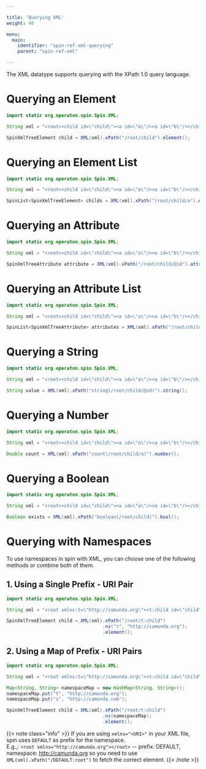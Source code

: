 ```yaml
---

title: 'Querying XML'
weight: 40

menu:
  main:
    identifier: "spin-ref-xml-querying"
    parent: "spin-ref-xml"

---
```


The XML datatype supports querying with the XPath 1.0 query language.


# Querying an Element

```java
import static org.operaton.spin.Spin.XML;

String xml = "<root><child id=\"child\"><a id=\"a\"/><a id=\"b\"/></child></root>";

SpinXmlTreeElement child = XML(xml).xPath("/root/child").element();
```


# Querying an Element List

```java
import static org.operaton.spin.Spin.XML;

String xml = "<root><child id=\"child\"><a id=\"a\"/><a id=\"b\"/></child></root>";

SpinList<SpinXmlTreeElement> childs = XML(xml).xPath("/root/child/a").elementList();
```


# Querying an Attribute

```java
import static org.operaton.spin.Spin.XML;

String xml = "<root><child id=\"child\"><a id=\"a\"/><a id=\"b\"/></child></root>";

SpinXmlTreeAttribute attribute = XML(xml).xPath("/root/child/@id").attribute();
```


# Querying an Attribute List

```java
import static org.operaton.spin.Spin.XML;

String xml = "<root><child id=\"child\"><a id=\"a\"/><a id=\"b\"/></child></root>";

SpinList<SpinXmlTreeAttribute> attributes = XML(xml).xPath("/root/child/a/@id").attributeList();
```


# Querying a String

```java
import static org.operaton.spin.Spin.XML;

String xml = "<root><child id=\"child\"><a id=\"a\"/><a id=\"b\"/></child></root>";

String value = XML(xml).xPath("string(/root/child/@id)").string();
```


# Querying a Number

```java
import static org.operaton.spin.Spin.XML;

String xml = "<root><child id=\"child\"><a id=\"a\"/><a id=\"b\"/></child></root>";

Double count = XML(xml).xPath("count(/root/child/a)").number();
```


# Querying a Boolean

```java
import static org.operaton.spin.Spin.XML;

String xml = "<root><child id=\"child\"><a id=\"a\"/><a id=\"b\"/></child></root>";

Boolean exists = XML(xml).xPath("boolean(/root/child)").bool();
```


# Querying with Namespaces

To use namespaces in spin with XML, you can choose one of the following methods or combine both of them.


## 1. Using a Single Prefix - URI Pair

```java
import static org.operaton.spin.Spin.XML;

String xml = "<root xmlns:t=\"http://camunda.org\"><t:child id=\"child\"><a id=\"a\"/></t:child></root>";

SpinXmlTreeElement child = XML(xml).xPath("/root/t:child")
                                   .ns("t", "http://camunda.org");
                                   .element();
```

## 2. Using a Map of Prefix - URI Pairs

```java
import static org.operaton.spin.Spin.XML;

String xml = "<root xmlns:t=\"http://camunda.org\"><t:child id=\"child\"><a id=\"a\"/></t:child></root>";

Map<String, String> namespaceMap = new HashMap<String, String>();
namespaceMap.put("t", "http://camunda.org");
namespaceMap.put("s", "http://camunda.com");

SpinXmlTreeElement child = XML(xml).xPath("/root/t:child")
                                   .ns(namespaceMap);
                                   .element();
```

{{< note class="info" >}}
  If you are using `xmlns="<URI>"` in your XML file, spin uses `DEFAULT` as prefix for the namespace.<br />
  E.g.,: ```<root xmlns="http://camunda.org"></root>``` -- prefix: DEFAULT, namespace: http://camunda.org so you need
  to use `XML(xml).xPath("/DEFAULT:root")` to fetch the correct element.
{{< /note >}}